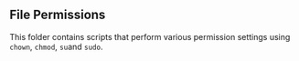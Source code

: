 ## File Permissions
This folder contains scripts that perform various permission settings using `chown`, `chmod`, `su`and `sudo`.

